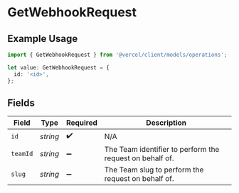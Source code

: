 # GetWebhookRequest

## Example Usage

```typescript
import { GetWebhookRequest } from '@vercel/client/models/operations';

let value: GetWebhookRequest = {
  id: '<id>',
};
```

## Fields

| Field    | Type     | Required           | Description                                              |
| -------- | -------- | ------------------ | -------------------------------------------------------- |
| `id`     | _string_ | :heavy_check_mark: | N/A                                                      |
| `teamId` | _string_ | :heavy_minus_sign: | The Team identifier to perform the request on behalf of. |
| `slug`   | _string_ | :heavy_minus_sign: | The Team slug to perform the request on behalf of.       |
